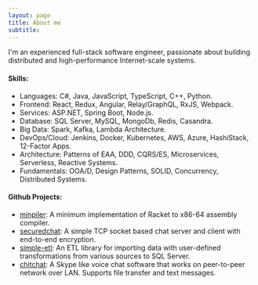 ```yaml
---
layout: page
title: About me
subtitle: 
---
```


I'm an experienced full-stack software engineer, passionate about building distributed and high-performance Internet-scale systems.

#### Skills:
 - Languages: C#, Java, JavaScript, TypeScript, C++, Python.
 - Frontend: React, Redux, Angular, Relay/GraphQL, RxJS, Webpack.
 - Services: ASP.NET, Spring Boot, Node.js.
 - Database: SQL Server, MySQL, MongoDb, Redis, Casandra.
 - Big Data: Spark, Kafka, Lambda Architecture.
 - DevOps/Cloud: Jenkins, Docker, Kubernetes, AWS, Azure, HashiStack, 12-Factor Apps.
 - Architecture: Patterns of EAA, DDD, CQRS/ES, Microservices, Serverless, Reactive Systems.
 - Fundamentals: OOA/D, Design Patterns, SOLID, Concurrency, Distributed Systems.

#### Github Projects:
 - [minpiler](https://github.com/syedraihan/minpiler): A minimum implementation of Racket to x86-64 assembly compiler.
 - [securedchat](https://github.com/syedraihan/securedchat): A simple TCP socket based chat server and client with end-to-end encryption.
 - [simple-etl](https://github.com/syedraihan/simple-etl): An ETL library for importing data with user-defined transformations from various sources to SQL Server.
 - [chitchat](https://github.com/syedraihan/chitchat): A Skype like voice chat software that works on peer-to-peer network over LAN. Supports file transfer and text messages.
